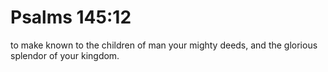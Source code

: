# Psalms 145:12

to make known to the children of man your mighty deeds, and the glorious splendor of your kingdom.

